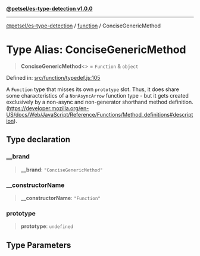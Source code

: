 [**@petsel/es-type-detection v1.0.0**](../../README.md)

***

[@petsel/es-type-detection](../../modules.md) / [function](../README.md) / ConciseGenericMethod

# Type Alias: ConciseGenericMethod

> **ConciseGenericMethod**\<\> = `Function` & `object`

Defined in: [src/function/typedef.js:105](https://github.com/petsel/es-type-detection/blob/ee065d8dbfab0995c95e9bb864d87647f5391dda/src/function/typedef.js#L105)

A `Function` type that misses its own `prototype` slot. Thus, it does share
some characteristics of a `NonAsyncArrow` function type - but it gets created
exclusively by a non-async and non-generator shorthand method definition.
(https://developer.mozilla.org/en-US/docs/Web/JavaScript/Reference/Functions/Method_definitions#description).

## Type declaration

### \_\_brand

> **\_\_brand**: `"ConciseGenericMethod"`

### \_\_constructorName

> **\_\_constructorName**: `"Function"`

### prototype

> **prototype**: `undefined`

## Type Parameters
